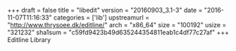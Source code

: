 +++
draft = false
title = "libedit"
version = "20160903_3.1-3"
date = "2016-11-07T11:16:33"
categories = ['lib']
upstreamurl = "http://www.thrysoee.dk/editline/"
arch = "x86_64"
size = "100192"
usize = "321232"
sha1sum = "c59fd9423b49d635244354811eab1c4df77c27af"
+++
Editline Library